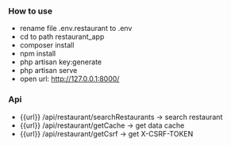 ### How to use

- rename file .env.restaurant to .env
- cd to path restaurant_app
- composer install
- npm install
- php artisan key:generate
- php artisan serve
- open url: http://127.0.0.1:8000/

### Api

- {{url}} /api/restaurant/searchRestaurants -> search restaurant
- {{url}} /api/restaurant/getCache -> get data cache
- {{url}} /api/restaurant/getCsrf -> get X-CSRF-TOKEN
